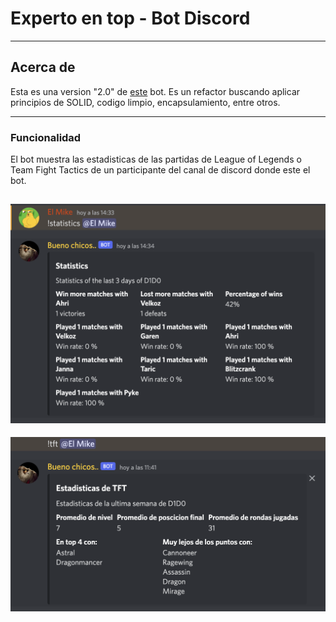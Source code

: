 # Experto en top - Bot Discord

--- 

## Acerca de

Esta es una version "2.0" de [este](https://github.com/JuanDiDonato/experto_en_top_bot_torneos) bot.
Es un refactor buscando aplicar principios de SOLID, codigo limpio, encapsulamiento, entre otros.

---

### Funcionalidad

El bot muestra las estadisticas de las partidas de League of Legends o Team Fight Tactics de un participante del canal de discord
donde este el bot.

![](https://github.com/JuanDiDonato/experto_en_top2.0/blob/main/embed.png) 
---
![](https://github.com/JuanDiDonato/experto_en_top2.0/blob/main/embed-tft.png) 
